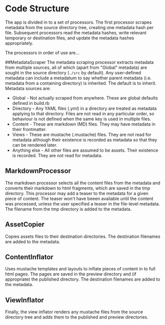 # Code Structure

The app is divided in to a set of processors. The first processor scrapes metadata from the source directory tree, creating one metadata hash per file. Subsequent processors read the metadata hashes, write relevant temporary or destination files, and update the metadata hashes appropriately.

The processors in order of use are...

##MetadataScraper
The metadata scraping processor extracts metadata from multiple sources, all of which (apart from "Global" metadata) are sought in the source directory (`./src` by default). Any user-defined metadata can include a metadatum to say whether parent metadata (i.e. metadata from a containing directory) is inherited. The default is to inherit. Metadata sources are:

* Global - Not actually scraped from anywhere. These are global defaults defined in build.rb
* Directory - Any YAML files (.yml) in a directory are treated as metadata applying to that directory. Files are not read in any particular order, so behaviour is not defined when the same key is used in multiple files.
* Content - These are markdown (MD) files. They may have metadata in their frontmatter.
* Views - These are mustache (.mustache) files. They are not read for metadata although their existence is recorded as metadata so that they can be rendered later.
* Anything else - All other files are assumed to be assets. Their existence is recorded. They are not read for metadata.

## MarkdownProcessor
The markdown processor selects all the content files from the metadata and converts their markdown to html fragments, which are saved in the tmp directory. This processor may add a teaser to the metadata for a given piece of content. The teaser won't have beeen available until the content was processed, unless the user specified a teaser in the file-level metadata. The filename from the tmp directory is added to the metadata.

## AssetCopier
Copies assets files to their destination directories. The destination filenames are added to the metadata.

## ContentInflator
Uses mustache templates and layouts to inflate pieces of content in to full html pages. The pages are saved in the preview directory and (if appropriate) the published directory. The destination filenames are added to the metadata.

## ViewInflator
Finally, the view inflator renders any mustache files from the source directory tree and adds them to the published and preview directories.

